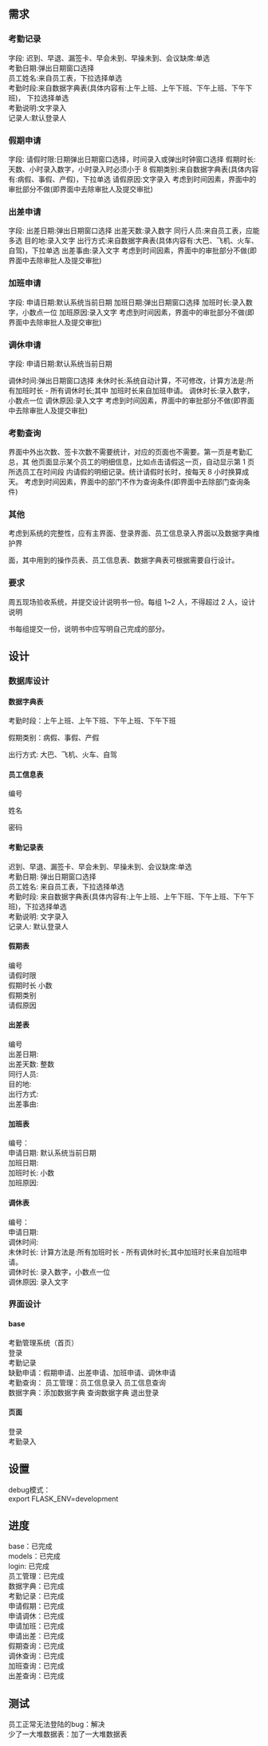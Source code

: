 ## 需求

### 考勤记录

字段:
迟到、早退、漏签卡、早会未到、早操未到、会议缺席:单选  
考勤日期:弹出日期窗口选择  
员工姓名:来自员工表，下拉选择单选  
考勤时段:来自数据字典表(具体内容有:上午上班、上午下班、下午上班、下午下班)，
下拉选择单选  
考勤说明:文字录入  
记录人:默认登录人

### 假期申请

字段:
请假时限:日期弹出日期窗口选择，时间录入或弹出时钟窗口选择
假期时长:天数、小时录入数字，小时录入时必须小于 8
假期类别:来自数据字典表(具体内容有:病假、事假、产假)，下拉单选
请假原因:文字录入
考虑到时间因素，界面中的审批部分不做(即界面中去除审批人及提交审批)

### 出差申请

字段:
出差日期:弹出日期窗口选择
出差天数:录入数字
同行人员:来自员工表，应能多选
目的地:录入文字
出行方式:来自数据字典表(具体内容有:大巴、飞机、火车、自驾)，下拉单选
出差事由:录入文字
考虑到时间因素，界面中的审批部分不做(即界面中去除审批人及提交审批)

### 加班申请

字段:
申请日期:默认系统当前日期
加班日期:弹出日期窗口选择
加班时长:录入数字，小数点一位
加班原因:录入文字
考虑到时间因素，界面中的审批部分不做(即界面中去除审批人及提交审批)

### 调休申请

字段:
申请日期:默认系统当前日期  

调休时间:弹出日期窗口选择
未休时长:系统自动计算，不可修改，计算方法是:所有加班时长 - 所有调休时长;其中
加班时长来自加班申请。
调休时长:录入数字，小数点一位
调休原因:录入文字
考虑到时间因素，界面中的审批部分不做(即界面中去除审批人及提交审批)

### 考勤查询

界面中外出次数、签卡次数不需要统计，对应的页面也不需要。第一页是考勤汇总，其
他页面显示某个员工的明细信息，比如点击请假这一页，自动显示第 1 页所选员工在时间段
内请假的明细记录。统计请假时长时，按每天 8 小时换算成天。
考虑到时间因素，界面中的部门不作为查询条件(即界面中去除部门查询条件)

### 其他

考虑到系统的完整性，应有主界面、登录界面、员工信息录入界面以及数据字典维护界 

面，其中用到的操作员表、员工信息表、数据字典表可根据需要自行设计。 

### 要求

周五现场验收系统，并提交设计说明书一份。每组 1~2 人，不得超过 2 人，设计说明 

书每组提交一份，说明书中应写明自己完成的部分。 



## 设计

### 数据库设计

#### 数据字典表

考勤时段：上午上班、上午下班、下午上班、下午下班

假期类别：病假、事假、产假

出行方式: 大巴、飞机、火车、自驾

#### 员工信息表

编号

姓名

密码

#### 考勤记录表

迟到、早退、漏签卡、早会未到、早操未到、会议缺席:单选    
考勤日期: 弹出日期窗口选择    
员工姓名: 来自员工表，下拉选择单选    
考勤时段: 来自数据字典表(具体内容有:上午上班、上午下班、下午上班、下午下班)，下拉选择单选  
考勤说明: 文字录入  
记录人: 默认登录人  

#### 假期表
编号  
请假时限   
假期时长 小数  
假期类别  
请假原因

#### 出差表
编号  
出差日期:  
出差天数: 整数  
同行人员:  
目的地:  
出行方式:  
出差事由:  

#### 加班表
编号：  
申请日期: 默认系统当前日期  
加班日期:    
加班时长: 小数  
加班原因:   

#### 调休表
编号：  
申请日期:  
调休时间:  
未休时长: 计算方法是:所有加班时长 - 所有调休时长;其中加班时长来自加班申请。  
调休时长: 录入数字，小数点一位  
调休原因: 录入文字  

### 界面设计
#### base
考勤管理系统（首页）  
登录  
考勤记录  
缺勤申请：假期申请、出差申请、加班申请、调休申请  
考勤查询： 
员工管理：员工信息录入 员工信息查询  
数据字典：添加数据字典 查询数据字典
退出登录

#### 页面
登录  
考勤录入


## 设置
debug模式：  
export FLASK_ENV=development

## 进度
base：已完成  
models：已完成  
login: 已完成  
员工管理：已完成  
数据字典：已完成  
考勤记录：已完成  
申请假期：已完成  
申请调休：已完成  
申请加班：已完成  
申请出差：已完成  
假期查询：已完成  
调休查询：已完成  
加班查询：已完成  
出差查询：已完成  

## 测试
员工正常无法登陆的bug：解决  
少了一大堆数据表：加了一大堆数据表  